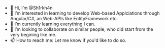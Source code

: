 - 👋 Hi, I’m @Sh1rkh4n
- 👀 I’m interested in learning to develop Web-based Applciations through Angular/C#, an Web-APIs like EntityFramework etc.
- 🌱 I’m currently learning everything I can.
- 💞️ I’m looking to collaborate on similar people, who did start from the very begining like me.
- 📫 How to reach me: Let me know if you'd like to do so.

<!---
Sh1rkh4n/Sh1rkh4n is a ✨ special ✨ repository because its `README.md` (this file) appears on your GitHub profile.
You can click the Preview link to take a look at your changes.
--->

